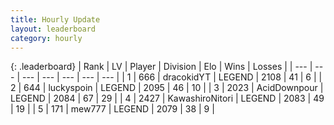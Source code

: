 ```yaml
---
title: Hourly Update
layout: leaderboard
category: hourly
---
```


{: .leaderboard}
| Rank | LV | Player | Division | Elo | Wins | Losses |
| --- | --- | --- | --- | --- | --- | --- |
| <span data-change="0">1</span> | 666 | <span title="ID: 4106">dracokidYT</span> | LEGEND | <span data-change="0">2108</span> | <span data-change="0">41</span> | <span data-change="0">6</span> |
| <span data-change="0">2</span> | 644 | <span title="ID: 512212">luckyspoin</span> | LEGEND | <span data-change="0">2095</span> | <span data-change="0">46</span> | <span data-change="0">10</span> |
| <span data-change="1">3</span> | 2023 | <span title="ID: 304661">AcidDownpour</span> | LEGEND | <span data-change="0">2084</span> | <span data-change="0">67</span> | <span data-change="0">29</span> |
| <span data-change="1">4</span> | 2427 | <span title="ID: 164871">KawashiroNitori</span> | LEGEND | <span data-change="0">2083</span> | <span data-change="0">49</span> | <span data-change="0">19</span> |
| <span data-change="1">5</span> | 171 | <span title="ID: 5578">mew777</span> | LEGEND | <span data-change="0">2079</span> | <span data-change="0">38</span> | <span data-change="0">9</span> |